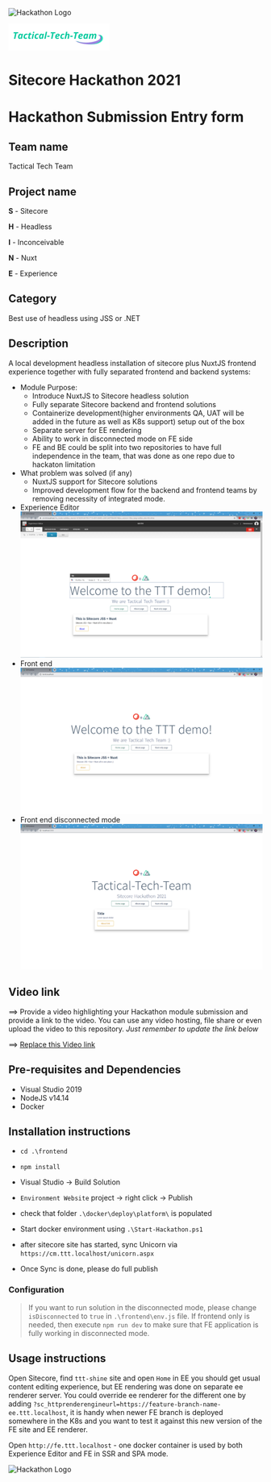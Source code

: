 ![Hackathon Logo](docs/images/hackathon.png?raw=true "Hackathon Logo")

![Hackathon Logo](docs/images/ttt-logo-small.png "Hackathon Logo")
# Sitecore Hackathon 2021

# Hackathon Submission Entry form

## Team name
Tactical Tech Team

## Project name
**S** - Sitecore

**H** - Headless

**I** - Inconceivable

**N** - Nuxt

**E** - Experience

## Category
Best use of headless using JSS or .NET

## Description
A local development headless installation of sitecore plus NuxtJS frontend experience together with fully separated frontend and backend systems:
  - Module Purpose:
    - Introduce NuxtJS to Sitecore headless solution
    - Fully separate Sitecore backend and frontend solutions
    - Containerize development(higher environments QA, UAT will be added in the future as well as K8s support) setup out of the box
    - Separate server for EE rendering
    - Ability to work in disconnected mode on FE side
    - FE and BE could be split into two repositories to have full independence in the team, that was done as one repo due to hackaton limitation
  - What problem was solved (if any)
    - NuxtJS support for Sitecore solutions
    - Improved development flow for the backend and frontend teams by removing necessity of integrated mode.
  - Experience Editor ![EE](docs/images/ee.png "EE")
  - Front end ![FE](docs/images/fe.png "FE")
  - Front end disconnected mode ![FE Disconnected Mode](docs/images/fe-disconnected-mode.png "FE Disconnected Mode")
## Video link
⟹ Provide a video highlighting your Hackathon module submission and provide a link to the video. You can use any video hosting, file share or even upload the video to this repository. _Just remember to update the link below_

⟹ [Replace this Video link](#video-link)

## Pre-requisites and Dependencies
- Visual Studio 2019
- NodeJS v14.14
- Docker

## Installation instructions
- `cd .\frontend`  
- `npm install`
 
- Visual Studio -> Build Solution
- `Environment Website` project -> right click -> Publish
- check that folder `.\docker\deploy\platform\` is populated
- Start docker environment using `.\Start-Hackathon.ps1`
- after sitecore site has started, sync Unicorn via `https://cm.ttt.localhost/unicorn.aspx`
- Once Sync is done, please do full publish

### Configuration
> If you want to run solution in the disconnected mode, please change `isDisconnected` to `true` in `.\frontend\env.js` file.
> If frontend only is needed, then execute `npm run dev` to make sure that FE application is fully working in disconnected mode.

## Usage instructions
Open Sitecore, find `ttt-shine` site and open `Home` in EE you should get usual content editing experience, but EE rendering was done on separate ee renderer server.
You could override ee renderer for the different one by adding `?sc_httprenderengineurl=https://feature-branch-name-ee.ttt.localhost`, it is handy when newer FE branch is deployed somewhere in the K8s and you want to test it against this new version of the FE site and EE renderer.

Open `http://fe.ttt.localhost` - one docker container is used by both Experience Editor and FE in SSR and SPA mode.

![Hackathon Logo](docs/images/hackathon.png?raw=true "Hackathon Logo")
